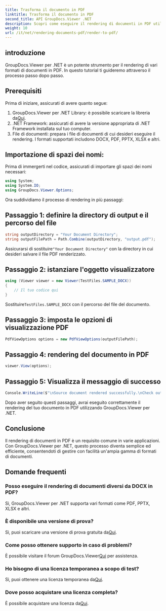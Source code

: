```yaml
---
title: Trasforma il documento in PDF
linktitle: Trasforma il documento in PDF
second_title: API GroupDocs.Viewer .NET
description: Scopri come eseguire il rendering di documenti in PDF utilizzando GroupDocs.Viewer per .NET. Guida passo passo con prerequisiti e domande frequenti incluse.
weight: 10
url: /it/net/rendering-documents-pdf/render-to-pdf/
---
```

## introduzione
GroupDocs.Viewer per .NET è un potente strumento per il rendering di vari formati di documenti in PDF. In questo tutorial ti guideremo attraverso il processo passo dopo passo.
## Prerequisiti

Prima di iniziare, assicurati di avere quanto segue:
1.  GroupDocs.Viewer per .NET Library: è possibile scaricare la libreria da[Qui](https://releases.groupdocs.com/viewer/net/).
2. .NET Framework: assicurati di avere la versione appropriata di .NET Framework installata sul tuo computer.
3. File di documenti: prepara i file di documenti di cui desideri eseguire il rendering. I formati supportati includono DOCX, PDF, PPTX, XLSX e altri.

## Importazione di spazi dei nomi:
Prima di immergerti nel codice, assicurati di importare gli spazi dei nomi necessari:
```csharp
using System;
using System.IO;
using GroupDocs.Viewer.Options;
```

Ora suddividiamo il processo di rendering in più passaggi:
## Passaggio 1: definire la directory di output e il percorso del file
```csharp
string outputDirectory = "Your Document Directory";
string outputFilePath = Path.Combine(outputDirectory, "output.pdf");
```
 Assicurarsi di sostituire`"Your Document Directory"` con la directory in cui desideri salvare il file PDF renderizzato.
## Passaggio 2: istanziare l'oggetto visualizzatore
```csharp
using (Viewer viewer = new Viewer(TestFiles.SAMPLE_DOCX))
{
    // Il tuo codice qui
}
```
 Sostituire`TestFiles.SAMPLE_DOCX` con il percorso del file del documento.
## Passaggio 3: imposta le opzioni di visualizzazione PDF
```csharp
PdfViewOptions options = new PdfViewOptions(outputFilePath);
```
## Passaggio 4: rendering del documento in PDF
```csharp
viewer.View(options);
```
## Passaggio 5: Visualizza il messaggio di successo
```csharp
Console.WriteLine($"\nSource document rendered successfully.\nCheck output in {outputDirectory}.");
```
Dopo aver seguito questi passaggi, avrai eseguito correttamente il rendering del tuo documento in PDF utilizzando GroupDocs.Viewer per .NET.

## Conclusione
Il rendering di documenti in PDF è un requisito comune in varie applicazioni. Con GroupDocs.Viewer per .NET, questo processo diventa semplice ed efficiente, consentendoti di gestire con facilità un'ampia gamma di formati di documenti.
## Domande frequenti
### Posso eseguire il rendering di documenti diversi da DOCX in PDF?
Sì, GroupDocs.Viewer per .NET supporta vari formati come PDF, PPTX, XLSX e altri.
### È disponibile una versione di prova?
 Sì, puoi scaricare una versione di prova gratuita da[Qui](https://releases.groupdocs.com/).
### Come posso ottenere supporto in caso di problemi?
 È possibile visitare il forum GroupDocs.Viewer[Qui](https://forum.groupdocs.com/c/viewer/9) per assistenza.
### Ho bisogno di una licenza temporanea a scopo di test?
 Sì, puoi ottenere una licenza temporanea da[Qui](https://purchase.groupdocs.com/temporary-license/).
### Dove posso acquistare una licenza completa?
 È possibile acquistare una licenza da[Qui](https://purchase.groupdocs.com/buy).